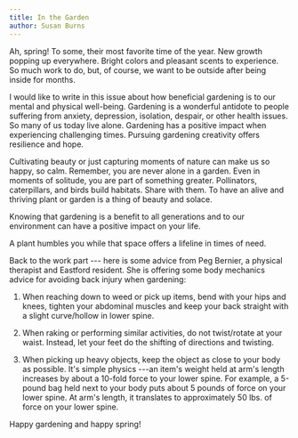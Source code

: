 ```yaml
---
title: In the Garden
author: Susan Burns
---
```


Ah, spring! To some, their most favorite time of the year. New growth
popping up everywhere. Bright colors and pleasant scents to experience.
So much work to do, but, of course, we want to be outside after being
inside for months.

I would like to write in this issue about how beneficial gardening is to
our mental and physical well-being. Gardening is a wonderful antidote to
people suffering from anxiety, depression, isolation, despair, or other
health issues. So many of us today live alone. Gardening has a positive
impact when experiencing challenging times. Pursuing gardening
creativity offers resilience and hope.

Cultivating beauty or just capturing moments of nature can make us so
happy, so calm. Remember, you are never alone in a garden. Even in
moments of solitude, you are part of something greater. Pollinators,
caterpillars, and birds build habitats. Share with them. To have an
alive and thriving plant or garden is a thing of beauty and solace.

Knowing that gardening is a benefit to all generations and to our
environment can have a positive impact on your life.

A plant humbles you while that space offers a lifeline in times of need.

Back to the work part --- here is some advice from Peg Bernier, a
physical therapist and Eastford resident. She is offering some body
mechanics advice for avoiding back injury when gardening:

1. When reaching down to weed or pick up items, bend with your hips and
knees, tighten your abdominal muscles and keep your back straight with a
slight curve/hollow in lower spine.

2. When raking or performing similar activities, do not twist/rotate at
your waist. Instead, let your feet do the shifting of directions and
twisting.

3. When picking up heavy objects, keep the object as close to your body
as possible. It's simple physics ---an item's weight held at arm's
length increases by about a 10-fold force to your lower spine. For
example, a 5-pound bag held next to your body puts about 5 pounds of
force on your lower spine. At arm's length, it translates to
approximately 50 lbs. of force on your lower spine.

Happy gardening and happy spring!
